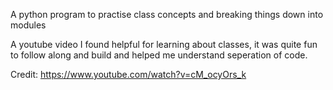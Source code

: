 A python program to practise class concepts and breaking things down into modules

A youtube video I found helpful for learning about classes, it was quite fun to 
follow along and build and helped me understand seperation of code. 

Credit: https://www.youtube.com/watch?v=cM_ocyOrs_k
